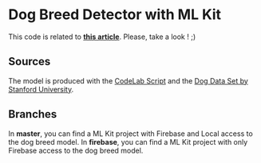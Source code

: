 # Dog Breed Detector with ML Kit

This code is related to [**this article**](https://medium.com/@sandra.duprep/ml-kit-machine-learning-swiss-knife-on-mobile-77b86ebd967d). Please, take a look ! ;) 

## Sources
The model is produced with the [CodeLab Script](https://codelabs.developers.google.com/codelabs/tensorflow-for-poets/index.html#0) and the [Dog Data Set by Stanford University](http://vision.stanford.edu/aditya86/ImageNetDogs/).

## Branches
In **master**,  you can find a ML Kit project with Firebase and Local access to the dog breed model. 
In **firebase**, you can find a ML Kit project with only Firebase access to the dog breed model. 

